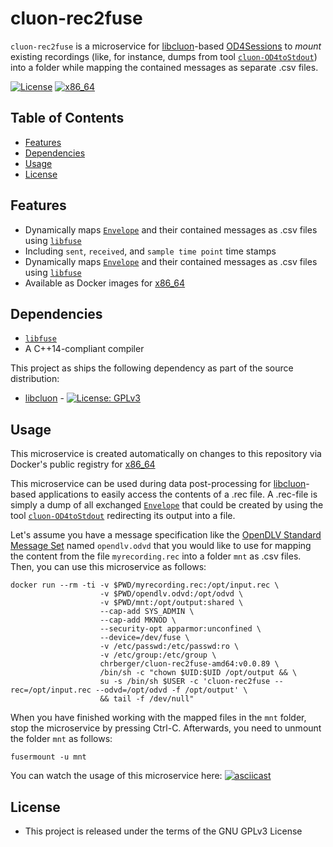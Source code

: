 # cluon-rec2fuse

`cluon-rec2fuse` is a microservice for [libcluon](https://github.com/chrberger/libcluon)-based [OD4Sessions](https://github.com/chalmers-revere/opendlv) to _mount_ existing recordings (like, for instance, dumps from tool [`cluon-OD4toStdout`](https://github.com/chrberger/libcluon/blob/master/libcluon/tools/cluon-OD4toStdout.cpp)) into a folder while mapping the contained messages as separate .csv files.

[![License](https://img.shields.io/badge/license-GPL--3-blue.svg)](https://raw.githubusercontent.com/chrberger/libcluon/master/LICENSE) [![x86_64](https://img.shields.io/badge/platform-x86_64-blue.svg)](https://hub.docker.com/r/chrberger/cluon-proto-amd64/tags/)

## Table of Contents
* [Features](#features)
* [Dependencies](#dependencies)
* [Usage](#usage)
* [License](#license)

## Features
* Dynamically maps [`Envelope`](https://github.com/chrberger/libcluon/blob/master/libcluon/resources/cluonDataStructures.odvd#L23-L30) and their contained messages as .csv files using [`libfuse`](https://github.com/libfuse/libfuse)
* Including `sent`, `received`, and `sample time point` time stamps
* Dynamically maps [`Envelope`](https://github.com/chrberger/libcluon/blob/master/libcluon/resources/cluonDataStructures.odvd#L23-L30) and their contained messages as .csv files using [`libfuse`](https://github.com/libfuse/libfuse)
* Available as Docker images for [x86_64](https://hub.docker.com/r/chrberger/cluon-proto-amd64/tags/)

## Dependencies
* [`libfuse`](https://github.com/libfuse/libfuse)
* A C++14-compliant compiler

This project as ships the following dependency as part of the source distribution:

* [libcluon](https://github.com/chrberger/libcluon) - [![License: GPLv3](https://img.shields.io/badge/license-GPL--3-blue.svg
)](https://www.gnu.org/licenses/gpl-3.0.txt)

## Usage
This microservice is created automatically on changes to this repository via Docker's public registry for [x86_64](https://hub.docker.com/r/chrberger/cluon-proto-amd64/tags/)

This microservice can be used during data post-processing for [libcluon](https://github.com/chrberger/libcluon)-based applications to easily access the contents of a .rec file. A .rec-file is simply a dump of all exchanged [`Envelope`](https://github.com/chrberger/libcluon/blob/master/libcluon/resources/cluonDataStructures.odvd#L23-L30) that could be created by using the tool [`cluon-OD4toStdout`](https://github.com/chrberger/libcluon/blob/master/libcluon/tools/cluon-OD4toStdout.cpp) redirecting its output into a file.

Let's assume you have a message specification like the [OpenDLV Standard Message Set](https://github.com/chalmers-revere/opendlv.standard-message-set) named `opendlv.odvd` that you would like to use for mapping the content from the file `myrecording.rec` into a folder `mnt` as .csv files. Then, you can use this microservice as follows:

```
docker run --rm -ti -v $PWD/myrecording.rec:/opt/input.rec \
                    -v $PWD/opendlv.odvd:/opt/odvd \
                    -v $PWD/mnt:/opt/output:shared \
                    --cap-add SYS_ADMIN \
                    --cap-add MKNOD \
                    --security-opt apparmor:unconfined \
                    --device=/dev/fuse \
                    -v /etc/passwd:/etc/passwd:ro \
                    -v /etc/group:/etc/group \
                    chrberger/cluon-rec2fuse-amd64:v0.0.89 \
                    /bin/sh -c "chown $UID:$UID /opt/output && \
                    su -s /bin/sh $USER -c 'cluon-rec2fuse --rec=/opt/input.rec --odvd=/opt/odvd -f /opt/output' \
                    && tail -f /dev/null"
```

When you have finished working with the mapped files in the `mnt` folder, stop the microservice by pressing Ctrl-C. Afterwards, you need to unmount the folder `mnt` as follows:

```
fusermount -u mnt
```

You can watch the usage of this microservice here:
[![asciicast](https://asciinema.org/a/tMLc9lvmnTKlcwSHSIuepF4It.png)](https://asciinema.org/a/tMLc9lvmnTKlcwSHSIuepF4It?autoplay=1)

## License

* This project is released under the terms of the GNU GPLv3 License
